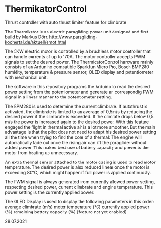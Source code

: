 # ThermikatorControl
Thrust controller with auto thrust limiter feature for climbrate

The Thermikator is an electric paragliding power unit designed and first build by Markus Dörr.
http://www.paragliding-kochertal.de/aktuell/emot.html

The 5KW electric motor is controlled by a brushless motor controller that can handle currents of up to 170A. The motor controller accepts PWM signals to set the desired power. The ThermicatorControl hardware mainly consists of an Ardunino compatible Sparkfun Micro Pro, Bosch BMP280 humidity, temperature & pressure sensor, OLED display and potentiometer with mechanical unit.

The software in this repository programs the Arduino to read the desired power setting from the potentiometer and generate an correspondig PWM signal in a linear manner to the potentiometer setting.

The BPM280 is used to determine the current climbrate. If autothrust is activated, the climbrate is limited to an average of 0,5m/s by reducing the desired power if the climbrate is exceeded. If the climrate drops below 0,5 m/s the power is increased again to the desired power. With this feature engaged the flight in thermal active air is a lot more smoother. But the main advantage is that the pilot does not need to adapt his desired power setting all the time when trying to find the core of a thermal: The engine will automatically fade out once the rising air can lift the paraglider without added power. This makes best use of battery capacity and prevents the motor from heating up unnecessary.

An extra thermal sensor attached to the motor casing is used to read motor temperature. The desired power is also reduced linear once the motor is exceeding 80°C, which might happen if full power is applied continuosly.

The PWM signal is always generated from currently allowed power setting, respecting desired power, current climbrate and engine temperature. This power setting is the currently applied power.

The OLED Display is used to display the following parameters in this order:
average climbrate (m/s)
motor temperature (°C)
currently applied power (%)
remaining battery capacity (%) [feature not yet enabled]

28.07.2021
